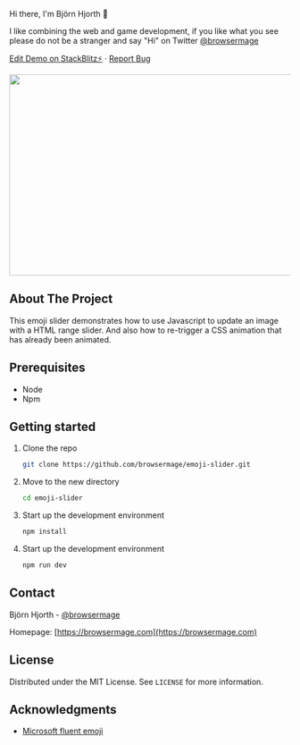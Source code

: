 Hi there, I'm Björn Hjorth 👋

I like combining the web and game development, if you like what you see please do not be a stranger and say "Hi" on Twitter [@browsermage](https://twitter.com/browsermage)


<a href="https://stackblitz.com/edit/emoji-slider-demo?file=index.html">Edit Demo on StackBlitz⚡️</a>
·
<a href="https://github.com/browsermage/emoji-slider/issues">Report Bug</a>

<div align="center">
   <img src="./art/range-demo.gif" width="640" height="360">
</div>

<!-- ABOUT -->
## About The Project

This emoji slider demonstrates how to use Javascript to update an image with a HTML range slider. And also how to re-trigger a CSS animation that has already been animated.

<!-- PREREQUISITES -->
## Prerequisites

* Node
* Npm

<!-- STARTING -->
## Getting started 

1. Clone the repo
   ```sh
   git clone https://github.com/browsermage/emoji-slider.git
   ```
2. Move to the new directory
    ```sh
    cd emoji-slider
    ```
3. Start up the development environment
   ```sh
   npm install
   ```
4. Start up the development environment
   ```sh
   npm run dev 
   ```
<!-- CONTACT -->
## Contact

Björn Hjorth - [@browsermage](https://twitter.com/browsermage)

Homepage: [https://browsermage.com](https://browsermage.com)

<!-- LICENSE -->
## License

Distributed under the MIT License. See `LICENSE` for more information.

<!-- ACKKNOWLEDGE -->
## Acknowledgments

* [Microsoft fluent emoji](https://github.com/microsoft/fluentui-emoji)

